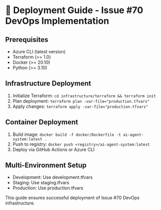 # 🚀 Deployment Guide - Issue #70 DevOps Implementation

## Prerequisites
- Azure CLI (latest version)
- Terraform (>= 1.0)
- Docker (>= 20.10)
- Python (>= 3.10)

## Infrastructure Deployment
1. Initialize Terraform: `cd infrastructure/terraform && terraform init`
2. Plan deployment: `terraform plan -var-file="production.tfvars"`
3. Apply changes: `terraform apply -var-file="production.tfvars"`

## Container Deployment
1. Build image: `docker build -f docker/Dockerfile -t ai-agent-system:latest .`
2. Push to registry: `docker push <registry>/ai-agent-system:latest`
3. Deploy via GitHub Actions or Azure CLI

## Multi-Environment Setup
- Development: Use development.tfvars
- Staging: Use staging.tfvars  
- Production: Use production.tfvars

This guide ensures successful deployment of Issue #70 DevOps infrastructure.
